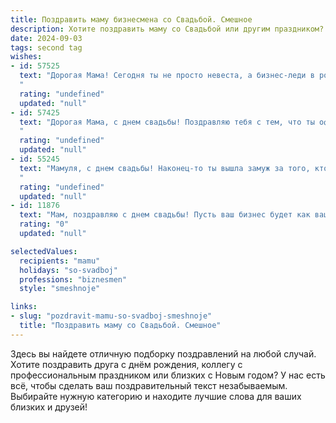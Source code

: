 ```yaml
---
title: Поздравить маму бизнесмена со Свадьбой. Смешное
description: Хотите поздравить маму со Свадьбой или другим праздником? Наш ИИ создаст незабываемое поздравление, а вы обязательно выделитесь среди других.  
date: 2024-09-03
tags: second tag
wishes:
- id: 57525
  text: "Дорогая Мама! Сегодня ты не просто невеста, а бизнес-леди в роскошном платье! Желаю тебе, чтобы семейный бюджет рос быстрее, чем твой бизнес, и чтобы муж всегда был твоим верным партнером, поддерживающим тебя в любых, даже самых безумных, бизнес-идеях! 🎉🥂
  "
  rating: "undefined"
  updated: "null"
- id: 57425
  text: "Дорогая Мама, с днем свадьбы! Поздравляю тебя с тем, что ты официально стала бизнес-леди, а твой муж - твоим главным инвестором!  Надеюсь, вы будете управлять своей семьей так же эффективно, как он управляет своими делами, и ваши совместные \"проекты\" будут приносить только прибыль!  😄
  "
  rating: "undefined"
  updated: "null"
- id: 55245
  text: "Мамуля, с днем свадьбы! Наконец-то ты вышла замуж за того, кто сможет обеспечить тебя не только любовью, но и  неограниченными бизнес-возможностями! 😜  Желаю вам обоим семейного счастья,  огромного успеха в бизнесе и чтобы все ваши \"сделки\" приносили только прибыль - и финансовую, и  эмоциональную! 🎉
  "
  rating: "undefined"
  updated: "null"
- id: 11876
  text: "Мам, поздравляю с днем свадьбы! Пусть ваш бизнес будет как ваш брак - крепкий, успешный и без неудачных инвестиций! Пусть ваши деловые партнеры будут такими же надежными, как папа на свадьбе! И помните, что лучший ROI - это когда в семье все вместе и счастливы!"
  rating: "0"
  updated: "null"

selectedValues:
  recipients: "mamu"
  holidays: "so-svadboj"
  professions: "biznesmen"
  style: "smeshnoje"

links:
- slug: "pozdravit-mamu-so-svadboj-smeshnoje"
  title: "Поздравить маму со Свадьбой. Смешное"
---
```


Здесь вы найдете отличную подборку поздравлений на любой случай. 
Хотите поздравить друга с днём рождения, коллегу с профессиональным праздником или близких с Новым годом? У нас есть всё, чтобы сделать ваш поздравительный текст незабываемым. Выбирайте нужную категорию и находите лучшие слова для ваших близких и друзей!
